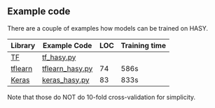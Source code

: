 ## Example code

There are a couple of examples how models can be trained on HASY.

| Library                        | Example Code     | LOC | Training time |
| ------------------------------ | ---------------- | --- | ------------- |
| [TF](http://tensorflow.org/)   | [tf_hasy.py](https://github.com/MartinThoma/HASY/blob/master/scripts/tf_hasy.py)       |     |      |
| [tflearn](http://tflearn.org/) | [tflearn_hasy.py](https://github.com/MartinThoma/HASY/blob/master/scripts/tflearn_hasy.py)  | 74  | 586s |
| [Keras](https://keras.io/)     | [keras_hasy.py](https://github.com/MartinThoma/HASY/blob/master/scripts/keras_hasy.py)    | 83  | 833s |

Note that those do NOT do 10-fold cross-validation for simplicity.
